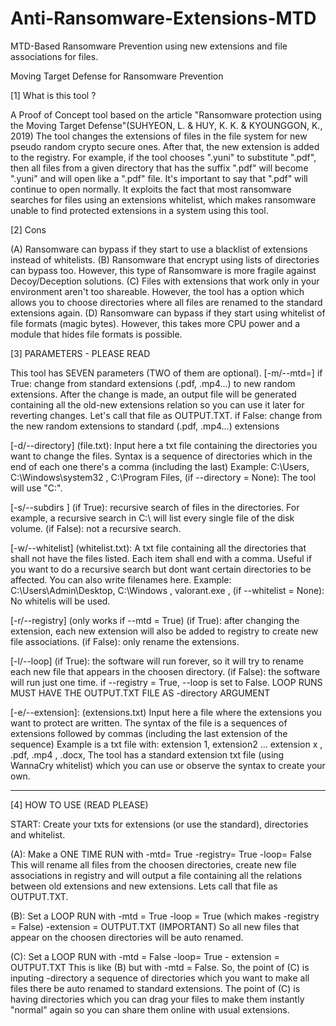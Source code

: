 # Anti-Ransomware-Extensions-MTD
MTD-Based Ransomware Prevention using new extensions and file associations for files.


Moving Target Defense for Ransomware Prevention

[1] What is this tool ? 

A Proof of Concept tool based on the article "Ransomware protection using the Moving Target Defense"(SUHYEON, L. & HUY, K. K. & KYOUNGGON, K., 2019)
The tool changes the extensions of files in the file system for new pseudo random crypto secure ones.
After that, the new extension is added to the registry. 
For example, if the tool chooses ".yuni" to substitute ".pdf", then all files from a given directory 
that has the suffix ".pdf" will become ".yuni" and will open like a ".pdf" file. It's important to say
that ".pdf" will continue to open normally.
It exploits the fact that most ransomware searches for files using an extensions whitelist, which makes
ransomware unable to find protected extensions in a system using this tool.

[2] Cons 

(A) Ransomware can bypass if they start to use a blacklist of extensions instead of whitelists.
(B) Ransomware that encrypt using lists of directories can bypass too. However, this type of Ransomware
is more fragile against Decoy/Deception solutions.
(C) Files with extensions that work only in your environment aren't too shareable. However, the tool has
a option which allows you to choose directories where all files are renamed to the standard extensions again.
(D) Ransomware can bypass if they start using whitelist of file formats (magic bytes). However, this 
takes more CPU power and a module that hides file formats is possible.

[3] PARAMETERS - PLEASE READ

This tool has SEVEN parameters (TWO of them are optional).
[-m/--mtd=]
if True: change from standard extensions (.pdf, .mp4...) to new random extensions.
After the change is made, an output file will be generated containing all the old-new extensions relation
so you can use it later for reverting changes. Let's call that file as OUTPUT.TXT.
if False: change from the new random extensions to standard (.pdf, .mp4...) extensions

[-d/--directory]
(file.txt): Input here a txt file containing the directories you want to change the files.
Syntax is a sequence of directories which in the end of each one there's a comma (including the last)
Example:
C:\Users, C:\Windows\system32 , C:\Program Files,
(if --directory = None): The tool will use "C:\".

[-s/--subdirs ]
(if True): recursive search of files in the directories. For example, a recursive search in C:\ will list
every single file of the disk volume.
(if False): not a recursive search.

[-w/--whitelist]
(whitelist.txt): A txt file containing all the directories that shall not have the files listed.
Each item shall end with a comma.
Useful if you want to do a recursive search but dont want certain directories to be affected.
You can also write filenames here.
Example:
C:\Users\Admin\Desktop, C:\Windows , valorant.exe , 
(if --whitelist = None): No whitelis will be used.

[-r/--registry] (only works if --mtd = True)
(if True): after changing the extension, each new extension will also be added to registry to create new file associations.
(if False): only rename the extensions. 

[-l/--loop] 
(if True): the software will run forever, so it will try to rename each new file that appears in the 
choosen directory.
(if False): the software will run just one time. 
if --registry = True, --loop is set to False.
LOOP RUNS MUST HAVE THE OUTPUT.TXT FILE AS -directory ARGUMENT

[-e/--extension]: 
(extensions.txt) Input here a file where the extensions you want to protect are written.
The syntax of the file is a sequences of extensions followed by commas (including the last extension of the sequence)
Example is a txt file with:
extension 1, extension2 ... extension x , 
.pdf, .mp4 , .docx,
The tool has a standard extension txt file (using WannaCry whitelist) which you can use or observe the syntax to create your own.

-----------------------
[4] HOW TO USE (READ PLEASE)

START: Create your txts for extensions (or use the standard), directories and whitelist.

(A): Make a ONE TIME RUN with 
-mtd= True    -registry= True   -loop= False
This will rename all files from the choosen directories, create new file associations in registry 
and will output a file containing all the relations between old extensions and new extensions. Lets call
that file as OUTPUT.TXT.

(B): Set a LOOP RUN with 
-mtd = True   -loop = True (which makes -registry = False)
-extension = OUTPUT.TXT (IMPORTANT) 
So all new files that appear on the choosen directories will be auto renamed.

(C): Set a LOOP RUN with 
-mtd = False   -loop= True  - extension = OUTPUT.TXT
This is like (B) but with -mtd = False. So, the point of (C) is inputing -directory a sequence of 
directories which you want to make all files there be auto renamed to standard extensions.
The point of (C) is having directories which you can drag your files to make them instantly "normal" again so you can share them online with  usual extensions.



